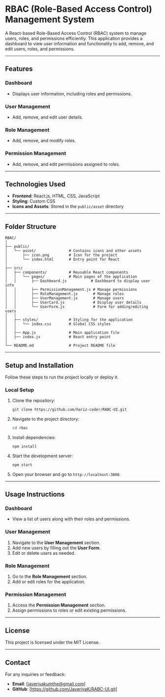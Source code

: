 # **RBAC (Role-Based Access Control) Management System**

A React-based Role-Based Access Control (RBAC) system to manage users, roles, and permissions efficiently. This application provides a dashboard to view user information and functionality to add, remove, and edit users, roles, and permissions.

---

## **Features**

### **Dashboard**
- Displays user information, including roles and permissions.

### **User Management**
- Add, remove, and edit user details.

### **Role Management**
- Add, remove, and modify roles.

### **Permission Management**
- Add, remove, and edit permissions assigned to roles.

---

## **Technologies Used**

- **Frontend**: React.js, HTML, CSS, JavaScript
- **Styling**: Custom CSS
- **Icons and Assets**: Stored in the `public/asset` directory

---

## **Folder Structure**

```
RBAC/
│
├── public/
│   └── asset/               # Contains icons and other assets
│       ├── icon.png         # Icon for the project
│       └── index.html       # Entry point for React
│
├── src/
│   ├── components/          # Reusable React components
│   │   └── pages/           # Main pages of the application
│   │       ├── Dashboard.js           # Dashboard to display user info
│   │       ├── PermissionManagement.js # Manage permissions
│   │       ├── RoleManagement.js       # Manage roles
│   │       ├── UserManagement.js       # Manage users
│   │       ├── UserCard.js             # Display user details
│   │       └── UserForm.js             # Form for adding/editing users
│   │
│   ├── styles/              # Styling for the application
│   │   └── index.css        # Global CSS styles
│   │
│   ├── App.js               # Main application file
│   ├── index.js             # React entry point
│
└── README.md                # Project README file
```

---

## **Setup and Installation**

Follow these steps to run the project locally or deploy it.

### **Local Setup**

1. Clone the repository:
   ```bash
   git clone https://github.com/hariz-coder/RABC-UI.git
   ```
2. Navigate to the project directory:
   ```bash
   cd rbac
   ```
3. Install dependencies:
   ```bash
   npm install
   ```
4. Start the development server:
   ```bash
   npm start
   ```
5. Open your browser and go to `http://localhost:3000`.

---

## **Usage Instructions**

### **Dashboard**
- View a list of users along with their roles and permissions.

### **User Management**
1. Navigate to the **User Management** section.
2. Add new users by filling out the **User Form**.
3. Edit or delete users as needed.

### **Role Management**
1. Go to the **Role Management** section.
2. Add or edit roles for the application.

### **Permission Management**
1. Access the **Permission Management** section.
2. Assign permissions to roles or edit existing permissions.

---

## **License**
This project is licensed under the MIT License.

---

## **Contact**
For any inquiries or feedback:  
- **Email**: [javeriyakumthe@gmail.com]  
- **GitHub**: [https://github.com/JaveriyaK/RABC-UI.git]
